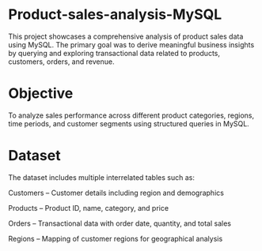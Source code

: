 # Product-sales-analysis-MySQL
This project showcases a comprehensive analysis of product sales data using MySQL. The primary goal was to derive meaningful business insights by querying and exploring transactional data related to products, customers, orders, and revenue.
# Objective 
To analyze sales performance across different product categories, regions, time periods, and customer segments using structured queries in MySQL.
# Dataset 
The dataset includes multiple interrelated tables such as:

Customers – Customer details including region and demographics

Products – Product ID, name, category, and price

Orders – Transactional data with order date, quantity, and total sales

Regions – Mapping of customer regions for geographical analysis
